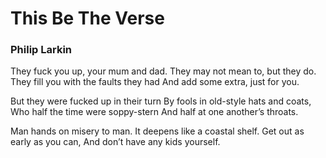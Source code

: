 # This Be The Verse

### Philip Larkin

They fuck you up, your mum and dad.
They may not mean to, but they do.
They fill you with the faults they had
And add some extra, just for you.

But they were fucked up in their turn
By fools in old-style hats and coats,
Who half the time were soppy-stern
And half at one another’s throats.

Man hands on misery to man.
It deepens like a coastal shelf.
Get out as early as you can,
And don’t have any kids yourself.
